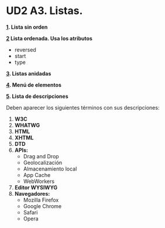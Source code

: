 # UD2 A3. Listas.

**[1](listaSinOrden.html). Lista sin orden**

**[2](listaOrdenada.html) Lista ordenada. Usa los atributos**
- reversed
- start
- type

**[3](listaAnidada.html). Listas anidadas**


**[4](menuElementos.html). Menú de elementos**


**[5](listaDescripciones.html). Lista de descripciones**

Deben aparecer los siguientes términos con sus descripciones:
1. **W3C**
2. **WHATWG**
3. **HTML**
4. **XHTML**
5. **DTD**
6. **APIs:** 
    - Drag and Drop
    - Geolocalización
    - Almacenamiento local
    - App Cache
    - WebWorkers
7. **Editor WYSIWYG**
8. **Navegadores:**
    - Mozilla Firefox
    - Google Chrome
    - Safari
    - Opera